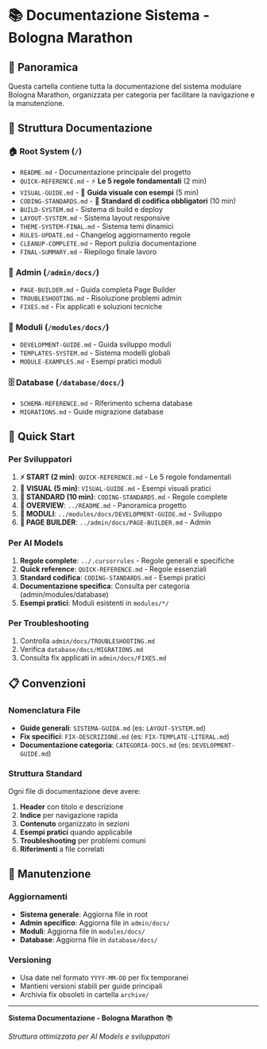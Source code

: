 # 📚 Documentazione Sistema - Bologna Marathon

## 🎯 Panoramica
Questa cartella contiene tutta la documentazione del sistema modulare Bologna Marathon, organizzata per categoria per facilitare la navigazione e la manutenzione.

## 📁 Struttura Documentazione

### 🏠 **Root System** (`/`)
- `README.md` - Documentazione principale del progetto
- `QUICK-REFERENCE.md` - ⚡ **Le 5 regole fondamentali** (2 min)
- `VISUAL-GUIDE.md` - 🎨 **Guida visuale con esempi** (5 min)
- `CODING-STANDARDS.md` - 🚨 **Standard di codifica obbligatori** (10 min)
- `BUILD-SYSTEM.md` - Sistema di build e deploy
- `LAYOUT-SYSTEM.md` - Sistema layout responsive
- `THEME-SYSTEM-FINAL.md` - Sistema temi dinamici
- `RULES-UPDATE.md` - Changelog aggiornamento regole
- `CLEANUP-COMPLETE.md` - Report pulizia documentazione
- `FINAL-SUMMARY.md` - Riepilogo finale lavoro

### 🔧 **Admin** (`/admin/docs/`)
- `PAGE-BUILDER.md` - Guida completa Page Builder
- `TROUBLESHOOTING.md` - Risoluzione problemi admin
- `FIXES.md` - Fix applicati e soluzioni tecniche

### 🧩 **Moduli** (`/modules/docs/`)
- `DEVELOPMENT-GUIDE.md` - Guida sviluppo moduli
- `TEMPLATES-SYSTEM.md` - Sistema modelli globali
- `MODULE-EXAMPLES.md` - Esempi pratici moduli

### 🗄️ **Database** (`/database/docs/`)
- `SCHEMA-REFERENCE.md` - Riferimento schema database
- `MIGRATIONS.md` - Guide migrazione database

## 🚀 Quick Start

### Per Sviluppatori
1. **⚡ START (2 min)**: `QUICK-REFERENCE.md` - Le 5 regole fondamentali
2. **🎨 VISUAL (5 min)**: `VISUAL-GUIDE.md` - Esempi visuali pratici
3. **🚨 STANDARD (10 min)**: `CODING-STANDARDS.md` - Regole complete
4. **📖 OVERVIEW**: `../README.md` - Panoramica progetto
5. **🧩 MODULI**: `../modules/docs/DEVELOPMENT-GUIDE.md` - Sviluppo
6. **🎨 PAGE BUILDER**: `../admin/docs/PAGE-BUILDER.md` - Admin

### Per AI Models
1. **Regole complete**: `../.cursorrules` - Regole generali e specifiche
2. **Quick reference**: `QUICK-REFERENCE.md` - Regole essenziali
3. **Standard codifica**: `CODING-STANDARDS.md` - Esempi pratici
4. **Documentazione specifica**: Consulta per categoria (admin/modules/database)
5. **Esempi pratici**: Moduli esistenti in `modules/*/`

### Per Troubleshooting
1. Controlla `admin/docs/TROUBLESHOOTING.md`
2. Verifica `database/docs/MIGRATIONS.md`
3. Consulta fix applicati in `admin/docs/FIXES.md`

## 📋 Convenzioni

### Nomenclatura File
- **Guide generali**: `SISTEMA-GUIDA.md` (es: `LAYOUT-SYSTEM.md`)
- **Fix specifici**: `FIX-DESCRIZIONE.md` (es: `FIX-TEMPLATE-LITERAL.md`)
- **Documentazione categoria**: `CATEGORIA-DOCS.md` (es: `DEVELOPMENT-GUIDE.md`)

### Struttura Standard
Ogni file di documentazione deve avere:
1. **Header** con titolo e descrizione
2. **Indice** per navigazione rapida
3. **Contenuto** organizzato in sezioni
4. **Esempi pratici** quando applicabile
5. **Troubleshooting** per problemi comuni
6. **Riferimenti** a file correlati

## 🔄 Manutenzione

### Aggiornamenti
- **Sistema generale**: Aggiorna file in root
- **Admin specifico**: Aggiorna file in `admin/docs/`
- **Moduli**: Aggiorna file in `modules/docs/`
- **Database**: Aggiorna file in `database/docs/`

### Versioning
- Usa date nel formato `YYYY-MM-DD` per fix temporanei
- Mantieni versioni stabili per guide principali
- Archivia fix obsoleti in cartella `archive/`

---

**Sistema Documentazione - Bologna Marathon** 📚

*Struttura ottimizzata per AI Models e sviluppatori*
